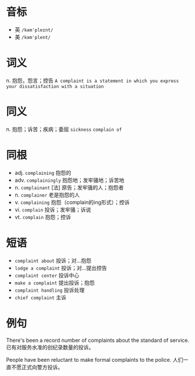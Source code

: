 # 音标

- 英 `/kəm'pleɪnt/`
- 美 `/kəm'plent/`

# 词义

n. 抱怨，怨言；控告
`A complaint is a statement in which you express your dissatisfaction with a situation`

# 同义

n. 抱怨；诉苦；疾病；委屈
`sickness` `complain of`

# 同根

- adj. `complaining` 抱怨的
- adv. `complainingly` 抱怨地；发牢骚地；诉苦地
- n. `complainant` [法] 原告；发牢骚的人；抱怨者
- n. `complainer` 老是抱怨的人
- v. `complaining` 抱怨（complain的ing形式）；控诉
- vi. `complain` 投诉；发牢骚；诉说
- vt. `complain` 抱怨；控诉

# 短语

- `complaint about` 投诉；对…抱怨
- `lodge a complaint` 投诉；对…提出控告
- `complaint center` 投诉中心
- `make a complaint` 提出投诉；抱怨
- `complaint handling` 投诉处理
- `chief complaint` 主诉

# 例句

There's been a record number of complaints about the standard of service.
已有对服务水准的创纪录数量的投诉。

People have been reluctant to make formal complaints to the police.
人们一直不愿正式向警方投诉。


